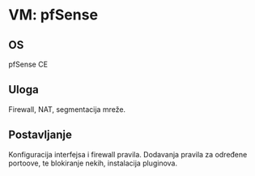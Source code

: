 ﻿# VM: pfSense

## OS
pfSense CE

## Uloga
Firewall, NAT, segmentacija mreže.

## Postavljanje
Konfiguracija interfejsa i firewall pravila.
Dodavanja pravila za određene portoove, te blokiranje nekih, instalacija pluginova.

